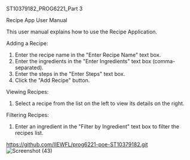 ST10379182_PROG6221_Part 3

Recipe App User Manual

This user manual explains how to use the Recipe Application.

 Adding a Recipe:

1. Enter the recipe name in the "Enter Recipe Name" text box.
2. Enter the ingredients in the "Enter Ingredients" text box (comma-separated).
3. Enter the steps in the "Enter Steps" text box.
4. Click the "Add Recipe" button.


 Viewing Recipes:

1. Select a recipe from the list on the left to view its details on the right.



 Filtering Recipes:

1. Enter an ingredient in the "Filter by Ingredient" text box to filter the recipes list.

https://github.com/IIEWFL/prog6221-poe-ST10379182.git
![Screenshot (43)](https://github.com/IIEWFL/prog6221-poe-ST10379182/assets/131532595/3fcd84c7-f0b6-4ae5-9744-5971a5b42e6c)

